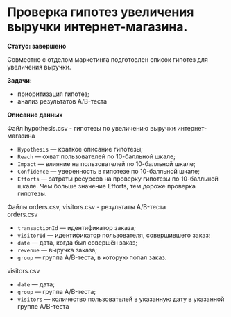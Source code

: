 # Проверка гипотез увеличения выручки интернет-магазина. 

**Статус: завершено**

Совместно с отделом маркетинга подготовлен список гипотез для увеличения выручки.

**Задачи:**
- приоритизация гипотез; 
- анализ результатов A/B-теста

**Описание данных**

Файл hypothesis.csv - гипотезы по увеличению выручки интернет-магазина
* `Hypothesis` — краткое описание гипотезы;
* `Reach` — охват пользователей по 10-балльной шкале;
* `Impact` — влияние на пользователей по 10-балльной шкале;
* `Confidence` — уверенность в гипотезе по 10-балльной шкале;
* `Efforts` — затраты ресурсов на проверку гипотезы по 10-балльной шкале. Чем больше значение Efforts, тем дороже проверка гипотезы.

Файлы orders.csv, visitors.csv - результаты  A/B-теста  
orders.csv
* `transactionId` — идентификатор заказа;
* `visitorId` — идентификатор пользователя, совершившего заказ;
* `date` — дата, когда был совершён заказ;
* `revenue` — выручка заказа;
* `group` — группа A/B-теста, в которую попал заказ.  

visitors.csv
* `date` — дата;
* `group` — группа A/B-теста;
* `visitors` — количество пользователей в указанную дату в указанной группе A/B-теста
